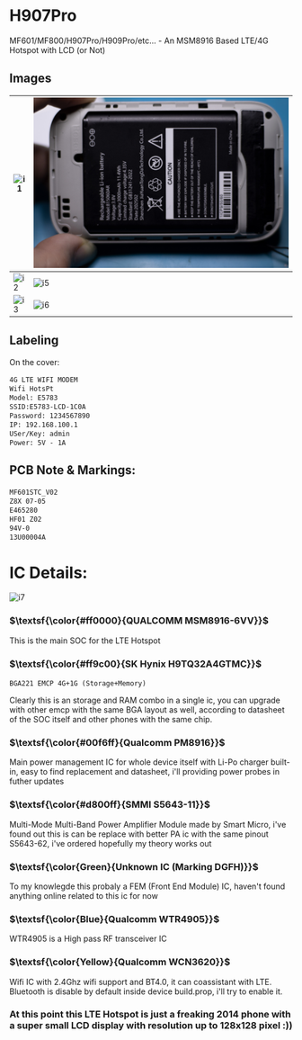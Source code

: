 # H907Pro
MF601/MF800/H907Pro/H909Pro/etc... - An MSM8916 Based LTE/4G Hotspot with LCD (or Not)

## Images
| ![i1](images/Exterior1.jpg?raw=true) | ![i4](images/Interior2.jpg?raw=true) |
|--------------------------------------|----------------------------------|
| ![i2](images/Interior1.jpg?raw=true) | ![i5](images/Board.jpg?raw=true) |
| ![i3](images/BoardLCD.jpg?raw=true)  | ![i6](images/BoardUnmarked.jpg?raw=true) |

## Labeling
On the cover:
```
4G LTE WIFI MODEM
Wifi HotsPt
Model: E5783
SSID:E5783-LCD-1C0A
Password: 1234567890
IP: 192.168.100.1
USer/Key: admin
Power: 5V - 1A
```

## PCB Note & Markings:
```
MF601STC_V02
Z8X 07-05 
E465280
HF01 Z02
94V-0
13U00004A
```
# IC Details:
 ![i7](images/BoardMark1.jpg?raw=true)

### **$\textsf{\color{#ff0000}{QUALCOMM MSM8916-6VV}}$**
This is the main SOC for the LTE Hotspot

### **$\textsf{\color{#ff9c00}{SK Hynix H9TQ32A4GTMC}}$**
```
BGA221 EMCP 4G+1G (Storage+Memory)
```
Clearly this is an storage and RAM combo in a single ic, you can upgrade with other emcp with the same BGA layout as well, according to datasheet of the SOC itself and other phones with the same chip.

### **$\textsf{\color{#00f6ff}{Qualcomm PM8916}}$**
Main power management IC for whole device itself with Li-Po charger built-in, easy to find replacement and datasheet, i'll providing power probes in futher updates

### **$\textsf{\color{#d800ff}{SMMI S5643-11}}$**
Multi-Mode Multi-Band Power Amplifier Module made by Smart Micro, i've found out this is can be replace with better PA ic with the same pinout S5643-62, i've ordered hopefully my theory works out

### **$\textsf{\color{Green}{Unknown IC (Marking DGFH)}}$**
To my knowlegde this probaly a FEM (Front End Module) IC, haven't found anything online related to this ic for now

### **$\textsf{\color{Blue}{Qualcomm WTR4905}}$**
WTR4905 is a High pass RF transceiver IC

### **$\textsf{\color{Yellow}{Qualcomm WCN3620}}$**
Wifi IC with 2.4Ghz wifi support and BT4.0, it can coassistant with LTE. Bluetooth is disable by default inside device build.prop, i'll try to enable it.

### At this point this LTE Hotspot is just a freaking 2014 phone with a super small LCD display with resolution up to 128x128 pixel :))





